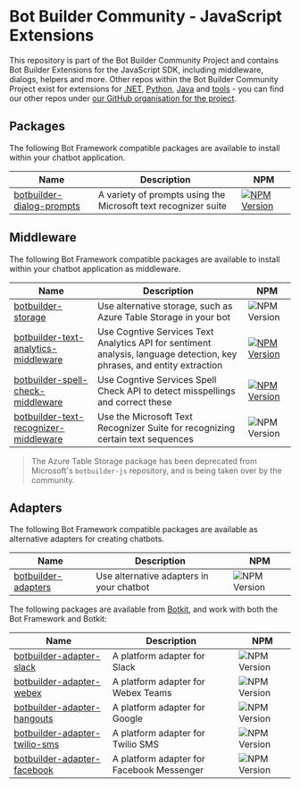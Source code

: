 # Bot Builder Community - JavaScript Extensions

This repository is part of the Bot Builder Community Project and contains Bot Builder Extensions for the JavaScript SDK, including middleware, dialogs, helpers and more. Other repos within the Bot Builder Community Project exist for extensions for [.NET](https://github.com/BotBuilderCommunity/botbuilder-community-dotnet), [Python](https://github.com/BotBuilderCommunity/botbuilder-community-python), [Java](https://github.com/BotBuilderCommunity/botbuilder-community-java) and [tools](https://github.com/BotBuilderCommunity/botbuilder-community-tools) - you can find our other repos under [our GitHub organisation for the project](https://github.com/BotBuilderCommunity/).

## Packages

The following Bot Framework compatible packages are available to install within your chatbot application.

| Name | Description | NPM |
| ---- | ----------- | ----- |
| [botbuilder-dialog-prompts](libraries/botbuilder-dialog-prompts/README.md) | A variety of prompts using the Microsoft text recognizer suite | [![NPM Version](https://img.shields.io/badge/npm-0.2.5-red.svg)](https://www.npmjs.com/package/@botbuildercommunity/dialog-prompts) |

## Middleware

The following Bot Framework compatible packages are available to install within your chatbot application as middleware.

| Name | Description | NPM |
| ---- | ----------- | ------- |
| [botbuilder-storage](libraries/botbuilder-storage/README.md) | Use alternative storage, such as Azure Table Storage in your bot | ![NPM Version](https://img.shields.io/badge/npm-0.2.8-red.svg) |
| [botbuilder-text-analytics-middleware](libraries/botbuilder-text-analytics-middleware/README.md) | Use Cogntive Services Text Analytics API for sentiment analysis, language detection, key phrases, and entity extraction | [![NPM Version](https://img.shields.io/badge/npm-0.2.6-red.svg)](https://www.npmjs.com/package/@botbuildercommunity/text-analytics-middleware) |
| [botbuilder-spell-check-middleware](libraries/botbuilder-spell-check-middleware/README.md) | Use Cogntive Services Spell Check API to detect misspellings and correct these | [![NPM Version](https://img.shields.io/badge/npm-0.2.5-red.svg)](https://www.npmjs.com/package/@botbuildercommunity/spell-check-middleware) |
| [botbuilder-text-recognizer-middleware](libraries/botbuilder-text-recognizer-middleware/README.md) | Use the Microsoft Text Recognizer Suite for recognizing certain text sequences | ![NPM Version](https://img.shields.io/badge/npm-0.2.4-red.svg) |

> The Azure Table Storage package has been deprecated from Microsoft's `botbuilder-js` repository, and is being taken over by the community.

## Adapters

The following Bot Framework compatible packages are available as alternative adapters for creating chatbots.

| Name | Description | NPM |
| ---- | ----------- | ------- |
| [botbuilder-adapters](libraries/botbuilder-adapters/README.md) | Use alternative adapters in your chatbot | ![NPM Version](https://img.shields.io/badge/npm-0.2.5-red.svg) |

The following packages are available from [Botkit](https://github.com/howdyai/botkit), and work with both the Bot Framework and Botkit:

| Name | Description | NPM |
| ---- | ----------- | ------- |
| [botbuilder-adapter-slack](https://github.com/howdyai/botkit/tree/master/packages/botbuilder-adapter-slack#readme) | A platform adapter for Slack | ![NPM Version](https://img.shields.io/npm/v/botbuilder-adapter-slack.svg)
| [botbuilder-adapter-webex](https://github.com/howdyai/botkit/tree/master/packages/botbuilder-adapter-webex#readme) | A platform adapter for Webex Teams| ![NPM Version](https://img.shields.io/npm/v/botbuilder-adapter-webex.svg)
| [botbuilder-adapter-hangouts](https://github.com/howdyai/botkit/tree/master/packages/botbuilder-adapter-hangouts#readme) | A platform adapter for Google | ![NPM Version](https://img.shields.io/npm/v/botbuilder-adapter-hangouts.svg)
| [botbuilder-adapter-twilio-sms](https://github.com/howdyai/botkit/tree/master/packages/botbuilder-adapter-twilio-sms#readme) | A platform adapter for Twilio SMS | ![NPM Version](https://img.shields.io/npm/v/botbuilder-adapter-twilio-sms.svg)
| [botbuilder-adapter-facebook](https://github.com/howdyai/botkit/tree/master/packages/botbuilder-adapter-facebook#readme) | A platform adapter for Facebook Messenger | ![NPM Version](https://img.shields.io/npm/v/botbuilder-adapter-facebook.svg)
